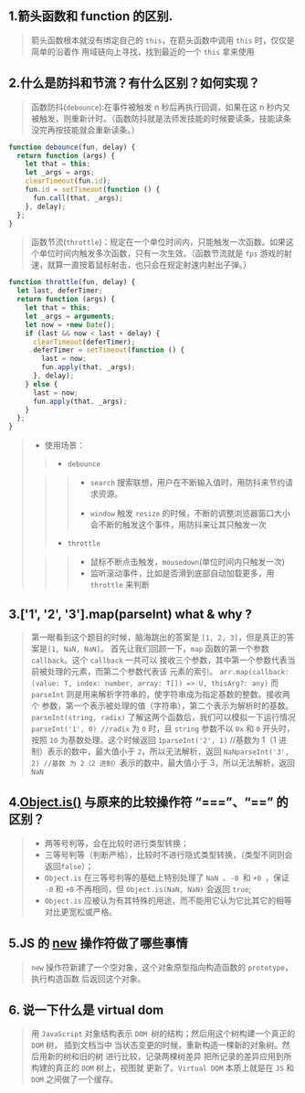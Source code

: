 
## 1.箭头函数和 function 的区别.

> 箭头函数根本就没有绑定自己的 `this`，在箭头函数中调用 `this` 时，仅仅是简单的沿着作 用域链向上寻找，找到最近的一个 `this` 拿来使用

## 2.什么是防抖和节流？有什么区别？如何实现？

> 函数防抖(`debounce`):在事件被触发 n 秒后再执行回调，如果在这 n 秒内又被触发，则重新计时。（函数防抖就是法师发技能的时候要读条，技能读条没完再按技能就会重新读条。）

```javascript
function debounce(fun, delay) {
  return function (args) {
    let that = this;
    let _args = args;
    clearTimeout(fun.id);
    fun.id = setTimeout(function () {
      fun.call(that, _args);
    }, delay);
  };
}
```

> 函数节流(`throttle`)：规定在一个单位时间内，只能触发一次函数。如果这个单位时间内触发多次函数，只有一次生效。（函数节流就是 `fps` 游戏的射速，就算一直按着鼠标射击，也只会在规定射速内射出子弹。）

```javascript
function throttle(fun, delay) {
  let last, deferTimer;
  return function (args) {
    let that = this;
    let _args = arguments;
    let now = +new Date();
    if (last && now < last + delay) {
      clearTimeout(deferTimer);
      deferTimer = setTimeout(function () {
        last = now;
        fun.apply(that, _args);
      }, delay);
    } else {
      last = now;
      fun.apply(that, _args);
    }
  };
}
```

> - 使用场景：
>
> > - `debounce`
>
> > > - `search` 搜索联想，用户在不断输入值时，用防抖来节约请求资源。
> > >
> > > - `window` 触发 `resize` 的时候，不断的调整浏览器窗口大小会不断的触发这个事件，用防抖来让其只触发一次
> >
> > - `throttle`
>
> > > - 鼠标不断点击触发，`mousedown`(单位时间内只触发一次)
> > > - 监听滚动事件，比如是否滑到底部自动加载更多，用 `throttle` 来判断

## 3.['1', '2', '3'].map(parseInt) what & why ?

> 第一眼看到这个题目的时候，脑海跳出的答案是 `[1, 2, 3]`，但是真正的答案是`[1, NaN, NaN]`。 首先让我们回顾一下，`map` 函数的第一个参数 `callback`。这个 `callback` 一共可以 接收三个参数，其中第一个参数代表当前被处理的元素，而第二个参数代表该 元素的索引。 `arr.map(callback: (value: T, index: number, array: T[]) => U, thisArg?: any)` 而 `parseInt` 则是用来解析字符串的，使字符串成为指定基数的整数。接收两个 参数，第一个表示被处理的值（字符串），第二个表示为解析时的基数。 `parseInt(string, radix)` 了解这两个函数后，我们可以模拟一下运行情况 `parseInt('1', 0) //radix` 为 `0` 时，且 `string` 参数不以 `0x` 和 `0` 开头时， 按照 `10` 为基数处理。这个时候返回 `1parseInt('2', 1)` //基数为 1（1 进制）表示的数中，最大值小于 `2`，所以无法解析，返回 `NaNparseInt('3', 2) //基数 为 2（2 进制）`表示的数中，最大值小于 3，所以无法解析，返回 `NaN`

## 4.[Object.is()](https://developer.mozilla.org/zh-CN/docs/Web/JavaScript/Reference/Global_Objects/Object/is) 与原来的比较操作符 “===”、“==” 的区别？

> - 两等号判等，会在比较时进行类型转换；
> - 三等号判等（判断严格），比较时不进行隐式类型转换，（类型不同则会返回`false`）；
> - `Object.is` 在三等号判等的基础上特别处理了 `NaN `、`-0 `和 `+0 `，保证 `-0` 和 `+0` 不再相同，但
>   `Object.is(NaN, NaN)` 会返回 `true`;
> - `Object.is` 应被认为有其特殊的用途，而不能用它认为它比其它的相等对比更宽松或严格。

## 5.JS 的 [new](https://developer.mozilla.org/zh-CN/docs/Web/JavaScript/Reference/Operators/new) 操作符做了哪些事情

> `new` 操作符新建了一个空对象，这个对象原型指向构造函数的 `prototype`，执行构造函数 后返回这个对象。

## 6. 说一下什么是 virtual dom

> 用 `JavaScript` 对象结构表示 `DOM `树的结构；然后用这个树构建一个真正的 `DOM` 树， 插到文档当中 当状态变更的时候，重新构造一棵新的对象树。然后用新的树和旧的树 进行比较，记录两棵树差异 把所记录的差异应用到所构建的真正的 `DOM` 树上，视图就 更新了。`Virtual DOM` 本质上就是在 `JS` 和 `DOM` 之间做了一个缓存。

